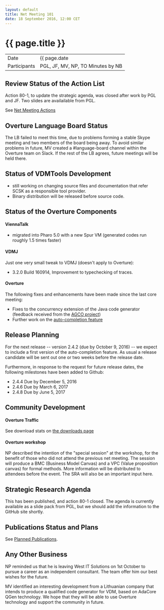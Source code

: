 ```yaml
---
layout: default
title: Net Meeting 101
date: 18 September 2016, 12:00 CET
---
```


<script src="http://code.jquery.com/jquery-1.11.1.min.js">
</script>
<script src="/javascripts/edit.js"></script>
<script>setEditButonNm();</script>

# {{ page.title }}

|||
|---|---|
| Date | {{ page.date | date: "%-d %B %Y, %R %Z"}} |
| Participants | PGL, JF, MV, NP, TO  Minutes by NB |

## Review Status of the Action List

Action 80-1, to update the strategic agenda, was closed after work by PGL and JF. Two slides are availailable from PGL.

See [Net Meeting Actions](https://github.com/overturetool/overturetool.github.io/issues?q=is%3Aopen+is%3Aissue+label%3A%22action+net-meeting%22)


## Overture Language Board Status

The LB failed to meet this time, due to problems forming a stable Skype meeting and two members of the board being away. To avoid similar problems in future, MV created a #language-board channel within the Overture team on Slack. If the rest of the LB agrees, future meetings will be held there.

## Status of VDMTools Development

* still working on changing source files and documentation that refer SCSK as a responsible tool provider.
* Binary distribution will be released before source code.

##  Status of the Overture Components

#### ViennaTalk
* migrated into Pharo 5.0 with a new Spur VM (generated codes run roughly 1.5 times faster)

#### VDMJ

Just one very small tweak to VDMJ (doesn't apply to Overture):
* 3.2.0 Build 160914, Improvement to typechecking of traces.

#### Overture

The following fixes and enhancements have been made since the last core meeting:

* Fixes to the concurrency extension of the Java code generator (feedback received from the [AGCO project](http://eng.au.dk/forskning/forskningsprojekter/mechanical-and-materials-engineering-research-projects/off-line-and-on-line-logistics-planning-of-harvesting-processes/))
* Further work on the [auto-completion feature](https://github.com/overturetool/overture/issues/423)

##  Release Planning

For the next release -- version 2.4.2 (due by October 9, 2016) -- we expect to include a first version of the auto-completion feature. As usual a release candidate will be sent out one or two weeks before the release date.

Furthermore, in response to the request for future release dates, the following milestones have been added to Github:

* 2.4.4 Due by December 5, 2016
* 2.4.6 Due by March 6, 2017
* 2.4.8 Due by June 5, 2017

##  Community Development

#### Overture Traffic

See download stats on [the downloads page](http://overturetool.org/download/)

#### Overture workshop

NP described the intention of the "special session" at the workshop, for the benefit of those who did not attend the previous net meeting. The session will produce a BMC (Business Model Canvas) and a VPC (Value proposition canvas) for formal methods. More information will be distributed to attendees before the event. The SRA will also be an important input here.

##  Strategic Research Agenda

This has been published, and action 80-1 closed. The agenda is currently available as a slide pack from PGL, but we should add the information to the GitHub site shortly.

##  Publications Status and Plans

See [Planned Publications](http://overturetool.org/publications/PlannedPublications.html).

##  Any Other Business

NP reminded us that he is leaving West IT Solutions on 1st October to pursue a career as an independent consultant. The team offer him our best wishes for the future.

MV identified an interesting development from a Lithuanian company that intends to produce a qualified code generator for VDM, based on AdaCore QGen technology. We hope that they will be able to use Overture technology and support the community in future.

<div id="edit_page_div"></div>
